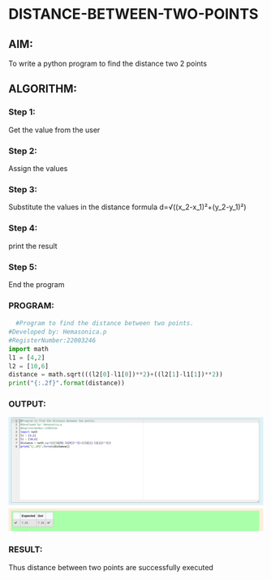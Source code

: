 # DISTANCE-BETWEEN-TWO-POINTS

## AIM:
To write a python program to find the distance two 2 points

## ALGORITHM:

### Step 1: 
Get the value from the user
### Step 2: 
Assign the values
### Step 3: 
Substitute the values in the distance formula    d=√((x_2-x_1)²+(y_2-y_1)²) 
### Step 4:
print the result 
### Step 5: 
End the program

### PROGRAM:
```python
  #Program to find the distance between two points.
#Developed by: Hemasonica.p
#RegisterNumber:22003246
import math
l1 = [4,2]
l2 = [10,6]
distance = math.sqrt(((l2[0]-l1[0])**2)+((l2[1]-l1[1])**2))
print("{:.2f}".format(distance))
```

### OUTPUT:
![OUTPUT](distance.png)


### RESULT:
Thus distance between two points are successfully executed
